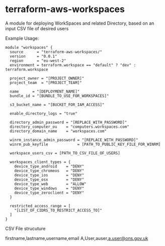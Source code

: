 # terraform-aws-workspaces
A module for deploying WorkSpaces and related Directory, based on an input CSV file of desired users

Example Usage:

    module "workspaces" {
      source      = "terraform-aws-workspaces/"
      version     = "0.0.1"
      region      = "eu-west-2"
      environment = terraform.workspace == "default" ? "dev" : terraform.workspace

      project_owner = "[PROJECT_OWNER]"
      project_team  = "[PROJECT_TEAM]"

      name      = "[DEPLOYMENT_NAME]"
      bundle_id = "[BUNDLE_TO_USE_FOR_WORKSPACES]"

      s3_bucket_name = "[BUCKET_FOR_IAM_ACCESS]"

      enable_directory_logs = "true"

      directory_admin_password = "[REPLACE_WITH_PASSWORD]"
      directory_computer_ou    = "computers.workspaces.com"
      directory_domain_name    = "workspaces.com"

      winrm_instance_admin_password = "[REPLACE_WITH_PASSWORD]"
      winrm_pub_keyfile             = [PATH_TO_PUBLIC_KEY_FILE_FOR_WINRM]

      workspace_users_csv = [PATH_TO_CSV_FILE_OF_USERS]
      
      workspaces_client_types = {
        device_type_android    = "DENY"
        device_type_chromeos   = "DENY"
        device_type_ios        = "DENY"
        device_type_osx        = "DENY"
        device_type_web        = "ALLOW"
        device_type_windows    = "DENY"
        device_type_zeroclient = "DENY"
      }

      restricted_access_range = [
        "[LIST_OF_CIDRS_TO_RESTRICT_ACCESS_TO]"
      ]
    }




CSV File strucuture

firstname,lastname,username,email
A,User,auser,a.user@ons.gov.uk
